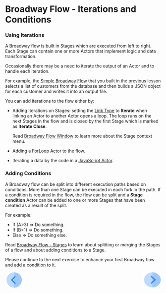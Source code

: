 # Broadway Flow - Iterations and Conditions

### Using Iterations

A Broadway flow is built in Stages which are executed from left to right. Each Stage can contain one or more Actors that implement logic and data transformation. 

Occasionally there may be a need to iterate the output of an Actor and to handle each iteration. 

For example, the  [Simple Broadway Flow](/05_create_broadway_flow.md#example---building-a-simple-broadway-flow) that you built in the previous lesson selects a list of customers from the database and then builds a JSON object for each customer and writes it into an output file.

You can add iterations to the flow either by:

- Adding Iterations on Stages: setting the [Link Type](/articles/19_Broadway/20_broadway_flow_linking_actors.md#link-object-properties)  to **Iterate** when linking an Actor to another Actor opens a loop. The loop runs on the next Stages in the flow and is closed by the first Stage which is marked as **Iterate Close**.

  Read [Broadway Flow Window](/articles/19_Broadway/18_broadway_flow_window.md) to learn more about the Stage context menu.

- Adding a [ForLoop Actor](/articles/19_Broadway/21_iterations.md#forloop-actor) to the flow.

- Iterating a data by the code in a [JavaScript Actor](/articles/19_Broadway/actors/01_javascript_actor.md).

### Adding Conditions

A Broadway flow can be split into different execution paths based on conditions. More than one Stage can be executed in each fork in the path. If a condition is required in the flow, the flow can be split and a **Stage condition** Actor can be added to one or more Stages that have been created as a result of the split. 

  For example:

  - If (A>3) => Do something.
  - If (B<1) => Do something.
  - Else => Do something else.

  Read [Broadway Flow - Stages](/articles/19_Broadway/19_broadway_flow_stages.md) to learn about splitting or merging the Stages of a flow and about adding conditions to a Stage.  

  Please continue to the next exercise to enhance your first Broadway flow and add a condition to it. 

  [![Previous](/articles/images/Previous.png)](05_create_broadway_flow.md)[<img align="right" width="60" height="54" src="/articles/images/Next.png">](07_broadway_flow_add_condition_execise.md)

